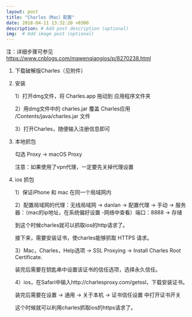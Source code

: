 ```yaml
---
layout: post
title: "Charles（Mac）配置"
date: 2018-04-11 13:32:20 +0300
description: # Add post description (optional)
img:  # Add image post (optional)
---
```

注：详细步骤可参见 <https://www.cnblogs.com/mawenqiangios/p/8270238.html>


1. 下载破解版Charles（见附件）

2. 安装

    1）打开dmg文件，将 Charles.app 拖动到 应用程序文件夹

    2）用dmg文件中的 charles.jar 覆盖 Charles应用 /Contents/java/charles.jar 文件

    3）打开Charles，随便输入注册信息即可

3. 本地抓包

    勾选 Proxy -> macOS Proxy

    注意：如果使用了vpn代理，一定要先关掉代理设置

4. ios 抓包

    1）保证iPhone 和 mac 在同一个局域网内

    2）配置局域网的代理：无线局域网 -> danlan -> 配置代理 -> 手动 -> 服务器：（mac的ip地址，在系统偏好设置 -网络中查看）端口：8888  -> 存储

    到这个时候charles就可以抓取ios的http请求了。

    接下来，需要安装证书，使charles能够抓取 HTTPS 请求。

    3）Mac，Charles，Help选项 -> SSL Proxying -> Install Charles Root Certificate.

    装完后需要在钥匙串中设置该证书的信任选项，选择永久信任。

    4）ios，在Safari中输入http://charlesproxy.com/getssl，下载安装证书。

    装完后需要在设置 -> 通用 -> 关于本机 -> 证书信任设置 中打开证书开关

    这个时候就可以利用charles抓取ios的https请求了。
